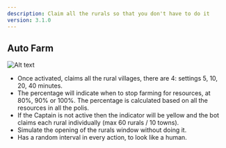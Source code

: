 ```yaml
---
description: Claim all the rurals so that you don't have to do it
version: 3.1.0
---
```


## Auto Farm

![Alt text](./images/autofarm.png 'sentinel_button')

-   Once activated, claims all the rural villages, there are 4: settings 5, 10, 20, 40 minutes.
-   The percentage will indicate when to stop farming for resources, at 80%, 90% or 100%. The percentage is calculated based on all the resources in all the polis.
-   If the Captain is not active then the indicator will be yellow and the bot claims each rural individually (max 60 rurals / 10 towns).
-   Simulate the opening of the rurals window without doing it.
-   Has a random interval in every action, to look like a human.
